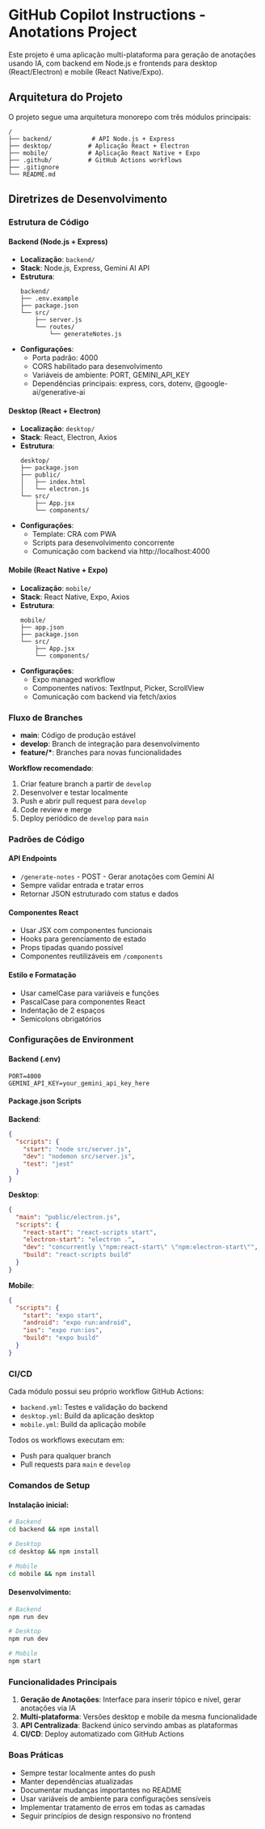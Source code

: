 # GitHub Copilot Instructions - Anotations Project

Este projeto é uma aplicação multi-plataforma para geração de anotações usando IA, com backend em Node.js e frontends para desktop (React/Electron) e mobile (React Native/Expo).

## Arquitetura do Projeto

O projeto segue uma arquitetura monorepo com três módulos principais:

```
/
├── backend/           # API Node.js + Express
├── desktop/          # Aplicação React + Electron
├── mobile/           # Aplicação React Native + Expo
├── .github/          # GitHub Actions workflows
├── .gitignore
└── README.md
```

## Diretrizes de Desenvolvimento

### Estrutura de Código

#### Backend (Node.js + Express)

- **Localização**: `backend/`
- **Stack**: Node.js, Express, Gemini AI API
- **Estrutura**:
  ```
  backend/
  ├── .env.example
  ├── package.json
  └── src/
      ├── server.js
      └── routes/
          └── generateNotes.js
  ```
- **Configurações**:
  - Porta padrão: 4000
  - CORS habilitado para desenvolvimento
  - Variáveis de ambiente: PORT, GEMINI_API_KEY
  - Dependências principais: express, cors, dotenv, @google-ai/generative-ai

#### Desktop (React + Electron)

- **Localização**: `desktop/`
- **Stack**: React, Electron, Axios
- **Estrutura**:
  ```
  desktop/
  ├── package.json
  ├── public/
  │   ├── index.html
  │   └── electron.js
  └── src/
      ├── App.jsx
      └── components/
  ```
- **Configurações**:
  - Template: CRA com PWA
  - Scripts para desenvolvimento concorrente
  - Comunicação com backend via http://localhost:4000

#### Mobile (React Native + Expo)

- **Localização**: `mobile/`
- **Stack**: React Native, Expo, Axios
- **Estrutura**:
  ```
  mobile/
  ├── app.json
  ├── package.json
  └── src/
      ├── App.jsx
      └── components/
  ```
- **Configurações**:
  - Expo managed workflow
  - Componentes nativos: TextInput, Picker, ScrollView
  - Comunicação com backend via fetch/axios

### Fluxo de Branches

- **main**: Código de produção estável
- **develop**: Branch de integração para desenvolvimento
- **feature/\***: Branches para novas funcionalidades

**Workflow recomendado**:

1. Criar feature branch a partir de `develop`
2. Desenvolver e testar localmente
3. Push e abrir pull request para `develop`
4. Code review e merge
5. Deploy periódico de `develop` para `main`

### Padrões de Código

#### API Endpoints

- `/generate-notes` - POST - Gerar anotações com Gemini AI
- Sempre validar entrada e tratar erros
- Retornar JSON estruturado com status e dados

#### Componentes React

- Usar JSX com componentes funcionais
- Hooks para gerenciamento de estado
- Props tipadas quando possível
- Componentes reutilizáveis em `/components`

#### Estilo e Formatação

- Usar camelCase para variáveis e funções
- PascalCase para componentes React
- Indentação de 2 espaços
- Semicolons obrigatórios

### Configurações de Environment

#### Backend (.env)

```
PORT=4000
GEMINI_API_KEY=your_gemini_api_key_here
```

#### Package.json Scripts

**Backend**:

```json
{
  "scripts": {
    "start": "node src/server.js",
    "dev": "nodemon src/server.js",
    "test": "jest"
  }
}
```

**Desktop**:

```json
{
  "main": "public/electron.js",
  "scripts": {
    "react-start": "react-scripts start",
    "electron-start": "electron .",
    "dev": "concurrently \"npm:react-start\" \"npm:electron-start\"",
    "build": "react-scripts build"
  }
}
```

**Mobile**:

```json
{
  "scripts": {
    "start": "expo start",
    "android": "expo run:android",
    "ios": "expo run:ios",
    "build": "expo build"
  }
}
```

### CI/CD

Cada módulo possui seu próprio workflow GitHub Actions:

- `backend.yml`: Testes e validação do backend
- `desktop.yml`: Build da aplicação desktop
- `mobile.yml`: Build da aplicação mobile

Todos os workflows executam em:

- Push para qualquer branch
- Pull requests para `main` e `develop`

### Comandos de Setup

#### Instalação inicial:

```bash
# Backend
cd backend && npm install

# Desktop
cd desktop && npm install

# Mobile
cd mobile && npm install
```

#### Desenvolvimento:

```bash
# Backend
npm run dev

# Desktop
npm run dev

# Mobile
npm start
```

### Funcionalidades Principais

1. **Geração de Anotações**: Interface para inserir tópico e nível, gerar anotações via IA
2. **Multi-plataforma**: Versões desktop e mobile da mesma funcionalidade
3. **API Centralizada**: Backend único servindo ambas as plataformas
4. **CI/CD**: Deploy automatizado com GitHub Actions

### Boas Práticas

- Sempre testar localmente antes do push
- Manter dependências atualizadas
- Documentar mudanças importantes no README
- Usar variáveis de ambiente para configurações sensíveis
- Implementar tratamento de erros em todas as camadas
- Seguir princípios de design responsivo no frontend
